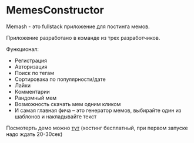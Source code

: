 # MemesConstructor

Memash - это fullstack приложение для постинга мемов.

Приложение разработано в команде из трех разработчиков.

Функционал:
- Регистрация
- Авторизация
- Поиск по тегам
- Сортировака по популярности/дате
- Лайки
- Комментарии
- Рандомный мем
- Возможность скачать мем одним кликом
- И самая главная фича – это генератор мемов, выбирайте один из шаблонов и накладывайте текст

Посмотерть демо можно [тут](https://memes-constructor.herokuapp.com/) (хостинг бесплатный, при первом запуске надо ждать 20-30сек)
